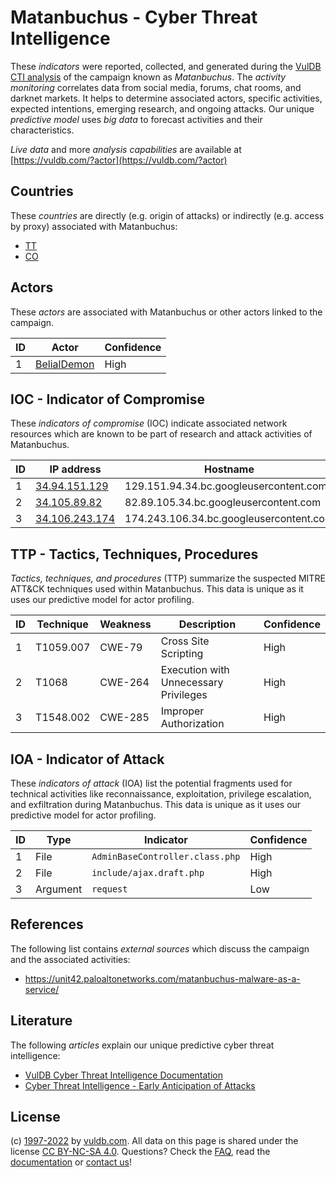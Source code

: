 # Matanbuchus - Cyber Threat Intelligence

These _indicators_ were reported, collected, and generated during the [VulDB CTI analysis](https://vuldb.com/?kb.cti) of the campaign known as _Matanbuchus_. The _activity monitoring_ correlates data from social media, forums, chat rooms, and darknet markets. It helps to determine associated actors, specific activities, expected intentions, emerging research, and ongoing attacks. Our unique _predictive model_ uses _big data_ to forecast activities and their characteristics.

_Live data_ and more _analysis capabilities_ are available at [https://vuldb.com/?actor](https://vuldb.com/?actor)

## Countries

These _countries_ are directly (e.g. origin of attacks) or indirectly (e.g. access by proxy) associated with Matanbuchus:

* [TT](https://vuldb.com/?country.tt)
* [CO](https://vuldb.com/?country.co)

## Actors

These _actors_ are associated with Matanbuchus or other actors linked to the campaign.

ID | Actor | Confidence
-- | ----- | ----------
1 | [BelialDemon](https://vuldb.com/?actor.belialdemon) | High

## IOC - Indicator of Compromise

These _indicators of compromise_ (IOC) indicate associated network resources which are known to be part of research and attack activities of Matanbuchus.

ID | IP address | Hostname | Actor | Confidence
-- | ---------- | -------- | ----- | ----------
1 | [34.94.151.129](https://vuldb.com/?ip.34.94.151.129) | 129.151.94.34.bc.googleusercontent.com | [BelialDemon](https://vuldb.com/?actor.belialdemon) | Medium
2 | [34.105.89.82](https://vuldb.com/?ip.34.105.89.82) | 82.89.105.34.bc.googleusercontent.com | [BelialDemon](https://vuldb.com/?actor.belialdemon) | Medium
3 | [34.106.243.174](https://vuldb.com/?ip.34.106.243.174) | 174.243.106.34.bc.googleusercontent.com | [BelialDemon](https://vuldb.com/?actor.belialdemon) | Medium

## TTP - Tactics, Techniques, Procedures

_Tactics, techniques, and procedures_ (TTP) summarize the suspected MITRE ATT&CK techniques used within Matanbuchus. This data is unique as it uses our predictive model for actor profiling.

ID | Technique | Weakness | Description | Confidence
-- | --------- | -------- | ----------- | ----------
1 | T1059.007 | CWE-79 | Cross Site Scripting | High
2 | T1068 | CWE-264 | Execution with Unnecessary Privileges | High
3 | T1548.002 | CWE-285 | Improper Authorization | High

## IOA - Indicator of Attack

These _indicators of attack_ (IOA) list the potential fragments used for technical activities like reconnaissance, exploitation, privilege escalation, and exfiltration during Matanbuchus. This data is unique as it uses our predictive model for actor profiling.

ID | Type | Indicator | Confidence
-- | ---- | --------- | ----------
1 | File | `AdminBaseController.class.php` | High
2 | File | `include/ajax.draft.php` | High
3 | Argument | `request` | Low

## References

The following list contains _external sources_ which discuss the campaign and the associated activities:

* https://unit42.paloaltonetworks.com/matanbuchus-malware-as-a-service/

## Literature

The following _articles_ explain our unique predictive cyber threat intelligence:

* [VulDB Cyber Threat Intelligence Documentation](https://vuldb.com/?kb.cti)
* [Cyber Threat Intelligence - Early Anticipation of Attacks](https://www.scip.ch/en/?labs.20201022)

## License

(c) [1997-2022](https://vuldb.com/?kb.changelog) by [vuldb.com](https://vuldb.com/?kb.about). All data on this page is shared under the license [CC BY-NC-SA 4.0](https://creativecommons.org/licenses/by-nc-sa/4.0/). Questions? Check the [FAQ](https://vuldb.com/?kb.faq), read the [documentation](https://vuldb.com/?kb) or [contact us](https://vuldb.com/?contact)!
